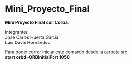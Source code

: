 # Mini_Proyecto_Final
**Mini Proyecto Final con Corba**.

integrantes  
Jose Carlos Huerta Garcia  
Luis David Hernández  
  
Para poder correr iniciar este comando desde la carpeta src  
**start orbd –ORBInitialPort 1050**

